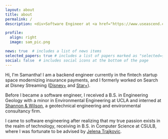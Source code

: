 ```yaml
---
layout: about
title: about
permalink: /
description: <div>Software Engineer at <a href="https://www.useascend.com/" target="_blank">Ascend</a><p>San Francisco, CA</p></div>

profile:
  align: right
  image: sam_pic.png

news: true  # includes a list of news items
selected_papers: true # includes a list of papers marked as "selected={true}"
social: false  # includes social icons at the bottom of the page
---
```


Hi, I'm Samantha! I am a backend engineer currently in the fintech startup space modernizing insurance payments, and I formerly worked on Search at Disney Streaming (<a href="https://www.disneyplus.com/" target="_blank">Disney+</a> and <a href="https://www.starplus.com/" target="_blank">Star+</a>).

Before I became a software engineer, I received a B.S. in Engineering Geology with a minor in Environmental Engineering at UCLA and interned at <a href="https://www.shannonwilson.com" target="_blank">Shannon & Wilson</a>, a geotechnical engineering and environmental consultancy firm.

I came to software engineering after realizing that my true passion exists in the realm of technology, receiving in B.S. in Computer Science at CSULB, where I was fortunate to be advised by <a href="https://scholar.google.ca/citations?user=l-Eo7mYAAAAJ&hl=en" target="_blank">Jelena Trajkovic</a>.


<!--
Write your biography here. Tell the world about yourself. Link to your favorite [subreddit](http://reddit.com){:target="\_blank"}. You can put a picture in, too. The code is already in, just name your picture `prof_pic.jpg` and put it in the `img/` folder.

Put your address / P.O. box / other info right below your picture. You can also disable any these elements by editing `profile` property of the YAML header of your `_pages/about.md`. Edit `_bibliography/papers.bib` and Jekyll will render your [publications page](/al-folio/publications/) automatically.

Link to your social media connections, too. This theme is set up to use [Font Awesome icons](http://fortawesome.github.io/Font-Awesome/){:target="\_blank"} and [Academicons](https://jpswalsh.github.io/academicons/){:target="\_blank"}, like the ones below. Add your Facebook, Twitter, LinkedIn, Google Scholar, or just disable all of them.
-->
